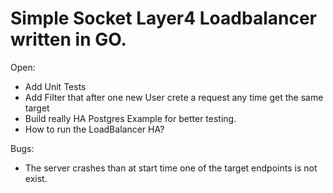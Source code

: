 # Simple Socket Layer4 Loadbalancer written in GO.

Open:
- Add Unit Tests
- Add Filter that after one new User crete a request any time get the same target
- Build really HA Postgres Example for better testing.
- How to run the LoadBalancer HA?

Bugs:
- The server crashes than at start time one of the target endpoints is not exist.
